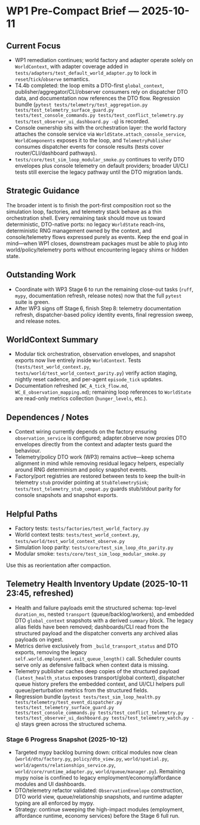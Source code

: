 # WP1 Pre-Compact Brief — 2025-10-11

## Current Focus
- WP1 remediation continues; world factory and adapter operate solely on `WorldContext`, with adapter coverage added in `tests/adapters/test_default_world_adapter.py` to lock in `reset`/`tick`/`observe` semantics.
- T4.4b completed: the loop emits a DTO-first `global_context`, publisher/aggregator/CLI/observer consumers rely on dispatcher DTO data, and documentation now references the DTO flow. Regression bundle (`pytest tests/telemetry/test_aggregation.py tests/test_telemetry_surface_guard.py tests/test_console_commands.py tests/test_conflict_telemetry.py tests/test_observer_ui_dashboard.py -q`) is recorded.
- Console ownership sits with the orchestration layer: the world factory attaches the console service via `WorldState.attach_console_service`, `WorldComponents` exposes it to the loop, and `TelemetryPublisher` consumes dispatcher events for console results (tests cover router/CLI/dashboard pathways).
- `tests/core/test_sim_loop_modular_smoke.py` continues to verify DTO envelopes plus console telemetry on default providers; broader UI/CLI tests still exercise the legacy pathway until the DTO migration lands.

## Strategic Guidance
The broader intent is to finish the port-first composition root so the simulation loop, factories, and telemetry stack behave as a thin orchestration shell. Every remaining task should move us toward deterministic, DTO-native ports: no legacy `WorldState` reach-ins, deterministic RNG management owned by the context, and console/telemetry flows expressed purely as events. Keep the end goal in mind—when WP1 closes, downstream packages must be able to plug into world/policy/telemetry ports without encountering legacy shims or hidden state.

## Outstanding Work
- Coordinate with WP3 Stage 6 to run the remaining close-out tasks (`ruff`,
  `mypy`, documentation refresh, release notes) now that the full `pytest` suite
  is green.
- After WP3 signs off Stage 6, finish Step 8: telemetry documentation refresh,
  dispatcher-based policy identity events, final regression sweep, and release
  notes.

## WorldContext Summary
- Modular tick orchestration, observation envelopes, and snapshot exports now live entirely inside `WorldContext`. Tests (`tests/test_world_context.py`, `tests/world/test_world_context_parity.py`) verify action staging, nightly reset cadence, and per-agent `episode_tick` updates.
- Documentation refreshed (`WC_A_tick_flow.md`, `WC_E_observation_mapping.md`); remaining loop references to `WorldState` are read-only metrics collection (`hunger_levels`, etc.).

## Dependences / Notes
- Context wiring currently depends on the factory ensuring `observation_service` is configured; adapter.observe now proxies DTO envelopes directly from the context and adapter tests guard the behaviour.
- Telemetry/policy DTO work (WP3) remains active—keep schema alignment in mind while removing residual legacy helpers, especially around RNG determinism and policy snapshot events.
- Factory/port registries are restored between tests to keep the built-in telemetry `stub`
  provider pointing at `StubTelemetrySink`; `tests/test_telemetry_stub_compat.py` guards stub/stdout
  parity for console snapshots and snapshot exports.

## Helpful Paths
- Factory tests: `tests/factories/test_world_factory.py`
- World context tests: `tests/test_world_context.py`, `tests/world/test_world_context_observe.py`
- Simulation loop parity: `tests/core/test_sim_loop_dto_parity.py`
- Modular smoke: `tests/core/test_sim_loop_modular_smoke.py`

Use this as reorientation after compaction.

## Telemetry Health Inventory Update (2025-10-11 23:45, refreshed)
- Health and failure payloads emit the structured schema: top-level `duration_ms`, nested `transport`
  (queue/backlog/workers), and embedded DTO `global_context` snapshots with a derived `summary` block.
  The legacy alias fields have been removed; dashboards/CLI read from the structured payload and the
  dispatcher converts any archived alias payloads on ingest.
- Metrics derive exclusively from `_build_transport_status` and DTO exports, removing the legacy
  `self.world.employment.exit_queue_length()` call. Scheduler counts serve only as defensive fallback
  when context data is missing.
- Telemetry publisher caches deep copies of the structured payload (`latest_health_status` exposes
  transport/global context), dispatcher queue history prefers the embedded context, and UI/CLI helpers
  pull queue/perturbation metrics from the structured fields.
- Regression bundle (`pytest tests/test_sim_loop_health.py tests/telemetry/test_event_dispatcher.py tests/test_telemetry_surface_guard.py tests/test_console_commands.py tests/test_conflict_telemetry.py tests/test_observer_ui_dashboard.py tests/test_telemetry_watch.py -q`) stays green across the structured schema.

### Stage 6 Progress Snapshot (2025-10-12)
- Targeted mypy backlog burning down: critical modules now clean
  (`world/dto/factory.py`, `policy/dto_view.py`, `world/spatial.py`,
  `world/agents/relationships_service.py`, `world/core/runtime_adapter.py`,
  `world/queue/manager.py`). Remaining mypy noise is confined to legacy
  employment/economy/affordance modules and UI dashboards.
- DTO/telemetry refactor validated: `ObservationEnvelope` construction,
  DTO world view, queue/relationship snapshots, and runtime adapter
  typing are all enforced by mypy.
- Strategy: continue sweeping the high-impact modules (employment,
  affordance runtime, economy services) before the Stage 6 full run.
